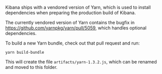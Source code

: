 Kibana ships with a vendored version of Yarn, which is used to install
dependencies when preparing the production build of Kibana.

The currently vendored version of Yarn contains the bugfix in
https://github.com/yarnpkg/yarn/pull/5059, which handles optional dependencies.

To build a new Yarn bundle, check out that pull request and run:

```
yarn build-bundle
```

This will create the file `artifacts/yarn-1.3.2.js`, which can be renamed and
moved to this folder.
